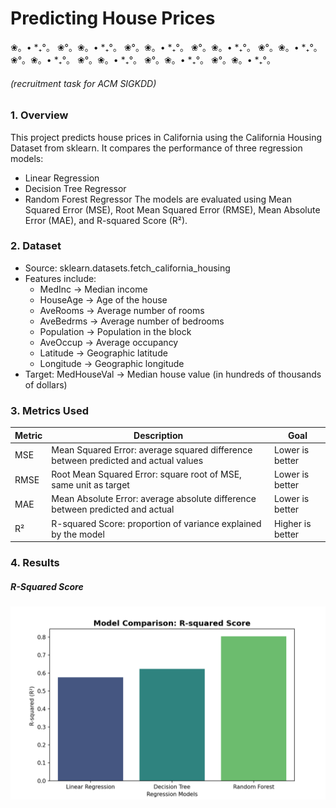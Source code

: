# Predicting House Prices
❀。• *₊°。 ❀°。❀。• *₊°。 ❀°。❀。• *₊°。 ❀°。❀。• *₊°。 ❀°。❀。• *₊°。 ❀°。❀。• *₊°。 ❀°。❀。• *₊°。 ❀°。❀。• *₊°。 ❀°。❀。• *₊°。 
###### (recruitment task for ACM SIGKDD)
### 1. Overview
This project predicts house prices in California using the California Housing Dataset from sklearn.
It compares the performance of three regression models:
   * Linear Regression
   * Decision Tree Regressor
   * Random Forest Regressor
The models are evaluated using Mean Squared Error (MSE), Root Mean Squared Error (RMSE), Mean Absolute Error (MAE), and R-squared Score (R²). 
### 2. Dataset
* Source: sklearn.datasets.fetch_california_housing
* Features include:
    - MedInc → Median income
    - HouseAge → Age of the house
    - AveRooms → Average number of rooms
    - AveBedrms → Average number of bedrooms
    - Population → Population in the block
    - AveOccup → Average occupancy
    - Latitude → Geographic latitude
    - Longitude → Geographic longitude
* Target:
  MedHouseVal → Median house value (in hundreds of thousands of dollars)
  
### 3. Metrics Used
| Metric | Description                                                                        | Goal             |
| ------ | ---------------------------------------------------------------------------------- | ---------------- |
| MSE    | Mean Squared Error: average squared difference between predicted and actual values | Lower is better  |
| RMSE   | Root Mean Squared Error: square root of MSE, same unit as target                   | Lower is better  |
| MAE    | Mean Absolute Error: average absolute difference between predicted and actual      | Lower is better  |
| R²     | R-squared Score: proportion of variance explained by the model                     | Higher is better |

### 4. Results
##### R-Squared Score
![R^2 Comparison](https://raw.githubusercontent.com/nananananani/house_price_prediction/refs/heads/main/r2%20result.png)



